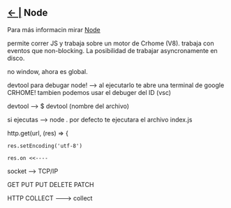 ## [← |](https://github.com/VGamezz19/skylab-boot-notes/blob/dev/course/semana06/)   Node

Para más informacin mirar [Node](https://nodejs.org/en/docs/)


permite correr JS y trabaja sobre un motor de Crhome (V8). trabaja con eventos que non-blocking. La posibilidad de trabajar asyncronamente en disco.

no window, ahora es global.

devtool para debugar node! --> al ejecutarlo te abre una terminal de google CRHOME! tambien podemos usar el debuger del ID (vsc)

devtool --> $ devtool (nombre del archivo)


si ejecutas --> node . por defecto te ejecutara el archivo index.js



http.get(url, (res) => {

    res.setEncoding('utf-8')

    res.on <<----

socket --> TCP/IP

GET
PUT
PUT
DELETE
PATCH


HTTP COLLECT ---> collect